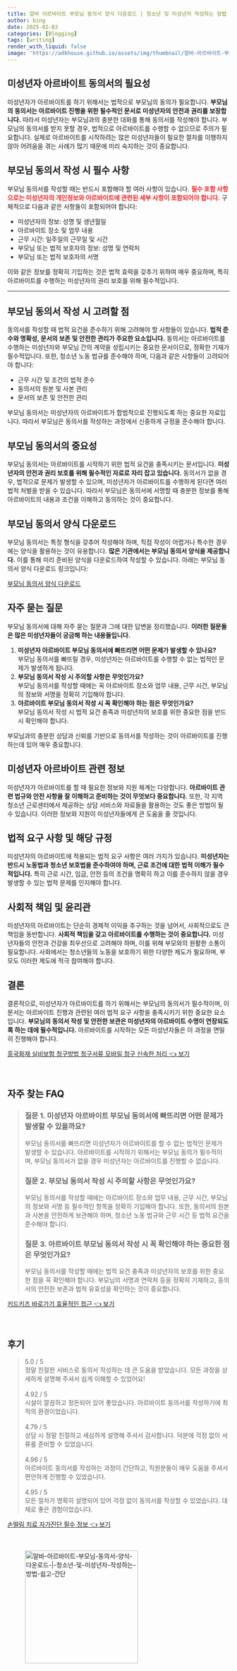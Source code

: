 ```yaml
---
title: 알바 아르바이트 부모님 동의서 양식 다운로드 | 청소년 및 미성년자 작성하는 방법 쉽고 간단
author: bing
date: 2025-02-03
categories: [Blogging]
tags: [writing]
render_with_liquid: false
image: 'https://adkhouse.github.io/assets/img/thumbnail/알바-아르바이트-부모님-동의서-양식-다운로드-|-청소년-및-미성년자-작성하는-방법-쉽고-간단.webp'
---
```



<h2 id='미성년자 아르바이트 동의서의 필요성'>미성년자 아르바이트 동의서의 필요성</h2>

<p>미성년자가 아르바이트를 하기 위해서는 법적으로 부모님의 동의가 필요합니다. <b>부모님의 동의서는 아르바이트 진행을 위한 필수적인 문서로 미성년자의 안전과 권리를 보장합니다.</b> 따라서 미성년자는 부모님과의 충분한 대화를 통해 동의서를 작성해야 합니다. 부모님의 동의서를 받지 못할 경우, 법적으로 아르바이트를 수행할 수 없으므로 주의가 필요합니다. 실제로 아르바이트를 시작하려는 많은 미성년자들이 필요한 절차를 이행하지 않아 어려움을 겪는 사례가 많기 때문에 미리 숙지하는 것이 중요합니다.</p>

<h2 id='부모님 동의서 작성 시 필수 사항'>부모님 동의서 작성 시 필수 사항</h2>

<p>부모님 동의서를 작성할 때는 반드시 포함해야 할 여러 사항이 있습니다. <b><span style="color: #ee2323;">필수 포함 사항으로는 미성년자의 개인정보와 아르바이트에 관련된 세부 사항이 포함되어야 합니다.</span></b> 구체적으로 다음과 같은 사항들이 포함되어야 합니다:</p>

<ul>
    <li>미성년자의 정보: 성명 및 생년월일</li>
    <li>아르바이트 장소 및 업무 내용</li>
    <li>근무 시간: 일주일의 근무일 및 시간</li>
    <li>부모님 또는 법적 보호자의 정보: 성명 및 연락처</li>
    <li>부모님 또는 법적 보호자의 서명</li>
</ul>

<p>이와 같은 정보를 정확히 기입하는 것은 법적 효력을 갖추기 위하여 매우 중요하며, 특히 아르바이트를 수행하는 미성년자의 권리 보호를 위해 필수적입니다.</p>

<hr />

<h2 id='부모님 동의서 작성 시 고려할 점'>부모님 동의서 작성 시 고려할 점</h2>

<p>동의서를 작성할 때 법적 요건을 준수하기 위해 고려해야 할 사항들이 있습니다. <b>법적 준수와 명확성, 문서의 보존 및 안전한 관리가 주요한 요소입니다.</b> 동의서는 아르바이트를 수행하는 미성년자와 부모님 간의 계약을 성립시키는 중요한 문서이므로, 정확한 기재가 필수적입니다. 또한, 청소년 노동 법규를 준수해야 하며, 다음과 같은 사항들이 고려되어야 합니다:</p>

<ul>
    <li>근무 시간 및 조건의 법적 준수</li>
    <li>동의서의 원본 및 사본 관리</li>
    <li>문서의 보존 및 안전한 관리</li>
</ul>

<p>부모님 동의서는 미성년자의 아르바이트가 합법적으로 진행되도록 하는 중요한 자료입니다. 따라서 부모님은 동의서를 작성하는 과정에서 신중하게 규정을 준수해야 합니다.</p>

<h2 id='부모님 동의서의 중요성'>부모님 동의서의 중요성</h2>

<p>부모님 동의서는 아르바이트를 시작하기 위한 법적 요건을 충족시키는 문서입니다. <b>미성년자의 안전과 권리 보호를 위해 필수적인 자료로 자리 잡고 있습니다.</b> 동의서가 없을 경우, 법적으로 문제가 발생할 수 있으며, 미성년자가 아르바이트를 수행하게 된다면 여러 법적 처벌을 받을 수 있습니다. 따라서 부모님은 동의서에 서명할 때 충분한 정보를 통해 아르바이트의 내용과 조건을 이해하고 동의하는 것이 중요합니다.</p>

<h2 id='부모님 동의서 양식 다운로드'>부모님 동의서 양식 다운로드</h2>

<p>부모님 동의서는 특정 형식을 갖추어 작성해야 하며, 직접 작성이 어렵거나 특수한 경우에는 양식을 활용하는 것이 유용합니다. <b>많은 기관에서는 부모님 동의서 양식을 제공합니다.</b> 이를 통해 미리 준비된 양식을 다운로드하여 작성할 수 있습니다. 아래는 부모님 동의서 양식 다운로드 링크입니다:</p>

<p><a href="#">부모님 동의서 양식 다운로드</a></p>

<h2 id='자주 묻는 질문'>자주 묻는 질문</h2>

<p>부모님 동의서에 대해 자주 묻는 질문과 그에 대한 답변을 정리했습니다. <b>이러한 질문들은 많은 미성년자들이 궁금해 하는 내용들입니다.</b></p>

<ol>
    <li><b>미성년자 아르바이트 부모님 동의서에 빠뜨리면 어떤 문제가 발생할 수 있나요?</b><br>부모님 동의서를 빠뜨릴 경우, 미성년자는 아르바이트를 수행할 수 없는 법적인 문제가 발생하게 됩니다.</li>
    <li><b>부모님 동의서 작성 시 주의할 사항은 무엇인가요?</b><br>부모님 동의서를 작성할 때에는 꼭 아르바이트 장소와 업무 내용, 근무 시간, 부모님의 정보와 서명을 정확히 기입해야 합니다.</li>
    <li><b>아르바이트 부모님 동의서 작성 시 꼭 확인해야 하는 점은 무엇인가요?</b><br>부모님 동의서 작성 시 법적 요건 충족과 미성년자의 보호를 위한 중요한 점을 반드시 확인해야 합니다.</li>
</ol>

<p>부모님과의 충분한 상담과 신뢰를 기반으로 동의서를 작성하는 것이 아르바이트를 진행하는데 있어 매우 중요합니다.</p>

<h2 id='미성년자 아르바이트 관련 정보'>미성년자 아르바이트 관련 정보</h2>

<p>미성년자가 아르바이트를 할 때 필요한 정보와 지원 체계는 다양합니다. <b>아르바이트 관련 법규와 안전 사항을 잘 이해하고 준비하는 것이 무엇보다 중요합니다.</b> 또한, 각 지역 청소년 근로센터에서 제공하는 상담 서비스와 자료들을 활용하는 것도 좋은 방법이 될 수 있습니다. 이러한 정보와 지원이 미성년자들에게 큰 도움을 줄 것입니다.</p>

<h2 id='법적 요구 사항 및 해당 규정'>법적 요구 사항 및 해당 규정</h2>

<p>미성년자의 아르바이트에 적용되는 법적 요구 사항은 여러 가지가 있습니다. <b>미성년자는 반드시 노동법과 청소년 보호법을 준수하여야 하며, 근로 조건에 대한 법적 이해가 필수적입니다.</b> 특히 근로 시간, 임금, 안전 등의 조건을 명확히 하고 이를 준수하지 않을 경우 발생할 수 있는 법적 문제를 인지해야 합니다.</p>

<h2 id='사회적 책임 및 윤리관'>사회적 책임 및 윤리관</h2>

<p>미성년자의 아르바이트는 단순히 경제적 이익을 추구하는 것을 넘어서, 사회적으로도 큰 책임을 동반합니다. <b>사회적 책임을 갖고 아르바이트를 수행하는 것이 중요합니다.</b> 미성년자들의 안전과 건강을 최우선으로 고려해야 하며, 이를 위해 부모와의 원활한 소통이 필요합니다. 사회에서는 청소년들의 노동을 보호하기 위한 다양한 제도가 필요하며, 부모도 이러한 제도에 적극 참여해야 합니다.</p>

<h2 id='결론'>결론</h2>

<p>결론적으로, 미성년자가 아르바이트를 하기 위해서는 부모님의 동의서가 필수적이며, 이 문서는 아르바이트 진행과 관련된 여러 법적 요구 사항을 충족시키기 위한 중요한 요소입니다. <b>부모님의 동의서 작성 및 안전한 보관은 미성년자의 아르바이트 수명이 연장되도록 하는 데에 필수적입니다.</b> 아르바이트를 시작하는 모든 미성년자들은 이 과정을 면밀히 진행해야 합니다.</p>


<p><a class="click-button" title="흥국화재 실비보험 청구방법 청구서류 모바일 청구 신속한 처리" href="https://adkhouse.github.io/posts/%ED%9D%A5%EA%B5%AD%ED%99%94%EC%9E%AC-%EC%8B%A4%EB%B9%84%EB%B3%B4%ED%97%98-%EC%B2%AD%EA%B5%AC%EB%B0%A9%EB%B2%95-%EC%B2%AD%EA%B5%AC%EC%84%9C%EB%A5%98-%EB%AA%A8%EB%B0%94%EC%9D%BC-%EC%B2%AD%EA%B5%AC-%EC%8B%A0%EC%86%8D%ED%95%9C-%EC%B2%98%EB%A6%AC/" rel="dofollow">흥국화재 실비보험 청구방법 청구서류 모바일 청구 신속한 처리 👈 보기</a></p><br>
<h2 id='자주_찾는_FAQ'>자주 찾는 FAQ</h2>
<div itemscope="" itemtype="https://schema.org/FAQPage"> 
<blockquote> 
<div itemscope="" itemprop="mainEntity" itemtype="https://schema.org/Question"> 
<h3 itemprop="name">질문 1. 미성년자 아르바이트 부모님 동의서에 빠뜨리면 어떤 문제가 발생할 수 있을까요?</h3> 
<div itemscope="" itemprop="acceptedAnswer" itemtype="https://schema.org/Answer"> 
<span itemprop="text"> 
<p>부모님 동의서를 빠뜨리면 미성년자가 아르바이트를 할 수 없는 법적인 문제가 발생할 수 있습니다. 아르바이트를 시작하기 위해서는 부모님 동의가 필수적이며, 부모님 동의서가 없을 경우 미성년자는 아르바이트를 진행할 수 없습니다.</p> 
</span> 
</div> 
</div> 

<div itemscope="" itemprop="mainEntity" itemtype="https://schema.org/Question"> 
<h3 itemprop="name">질문 2. 부모님 동의서 작성 시 주의할 사항은 무엇인가요?</h3> 
<div itemscope="" itemprop="acceptedAnswer" itemtype="https://schema.org/Answer"> 
<span itemprop="text"> 
<p>부모님 동의서를 작성할 때에는 아르바이트 장소와 업무 내용, 근무 시간, 부모님의 정보와 서명 등 필수적인 항목을 정확히 기입해야 합니다. 또한, 동의서의 원본과 사본을 안전하게 보관해야 하며, 청소년 노동 법규와 근무 시간 등 법적 요건을 준수해야 합니다.</p> 
</span> 
</div> 
</div> 

<div itemscope="" itemprop="mainEntity" itemtype="https://schema.org/Question"> 
<h3 itemprop="name">질문 3. 아르바이트 부모님 동의서 작성 시 꼭 확인해야 하는 중요한 점은 무엇인가요?</h3> 
<div itemscope="" itemprop="acceptedAnswer" itemtype="https://schema.org/Answer"> 
<span itemprop="text"> 
<p>부모님 동의서를 작성할 때에는 법적 요건 충족과 미성년자의 보호를 위한 중요한 점을 꼭 확인해야 합니다. 부모님의 서명과 연락처 등을 정확히 기재하고, 동의서의 안전한 보존과 법적 유효성을 확인하는 것이 중요합니다.</p> 
</span> 
</div> 
</div> 
</blockquote> 
</div>
<p><a class="click-button" title="키드키즈 바로가기 효율적인 접근" href="https://adkhouse.github.io/posts/%ED%82%A4%EB%93%9C%ED%82%A4%EC%A6%88-%EB%B0%94%EB%A1%9C%EA%B0%80%EA%B8%B0-%ED%9A%A8%EC%9C%A8%EC%A0%81%EC%9D%B8-%EC%A0%91%EA%B7%BC/" rel="dofollow">키드키즈 바로가기 효율적인 접근 👈 보기</a></p><br>
<h2 id='후기'>후기</h2>
<div itemscope itemtype="https://schema.org/Product">
  <blockquote>
  <div itemprop="review" itemscope itemtype="https://schema.org/Review">
      <div itemprop="reviewRating" itemscope itemtype="https://schema.org/Rating"> <span itemprop="ratingValue">5.0</span> / <span itemprop="bestRating">5</span> </div>
      <span itemprop="reviewBody">정말 친절한 서비스로 동의서 작성하는 데 큰 도움을 받았습니다. 모든 과정을 상세하게 설명해 주셔서 쉽게 이해할 수 있었어요!</span>
  </div>
  <br>
  <div itemprop="review" itemscope itemtype="https://schema.org/Review">
      <div itemprop="reviewRating" itemscope itemtype="https://schema.org/Rating"> <span itemprop="ratingValue">4.92</span> / <span itemprop="bestRating">5</span> </div>
      <span itemprop="reviewBody">시설이 깔끔하고 정돈되어 있어 좋았습니다. 아르바이트 동의서를 작성하기에 최적의 환경이었습니다.</span>
  </div>
  <br>
  <div itemprop="review" itemscope itemtype="https://schema.org/Review">
      <div itemprop="reviewRating" itemscope itemtype="https://schema.org/Rating"> <span itemprop="ratingValue">4.79</span> / <span itemprop="bestRating">5</span> </div>
      <span itemprop="reviewBody">상담 시 정말 친절하고 세심하게 설명해 주셔서 감사합니다. 덕분에 걱정 없이 서류를 준비할 수 있었습니다.</span>
  </div>
  <br>
  <div itemprop="review" itemscope itemtype="https://schema.org/Review">
      <div itemprop="reviewRating" itemscope itemtype="https://schema.org/Rating"> <span itemprop="ratingValue">4.96</span> / <span itemprop="bestRating">5</span> </div>
      <span itemprop="reviewBody">아르바이트 동의서를 작성하는 과정이 간단하고, 직원분들이 매우 도움을 주셔서 편안하게 진행할 수 있었습니다.</span>
  </div>
  <br>
  <div itemprop="review" itemscope itemtype="https://schema.org/Review">
      <div itemprop="reviewRating" itemscope itemtype="https://schema.org/Rating"> <span itemprop="ratingValue">4.95</span> / <span itemprop="bestRating">5</span> </div>
      <span itemprop="reviewBody">모든 절차가 명확히 설명되어 있어 걱정 없이 동의서를 작성할 수 있었습니다. 대체로 좋은 경험이었습니다.</span>
  </div>
  </blockquote>
</div>
<p><a class="click-button" title="손떨림 치료 자가진단 필수 정보" href="https://adkhouse.github.io/posts/%EC%86%90%EB%96%A8%EB%A6%BC-%EC%B9%98%EB%A3%8C-%EC%9E%90%EA%B0%80%EC%A7%84%EB%8B%A8-%ED%95%84%EC%88%98-%EC%A0%95%EB%B3%B4/" rel="dofollow">손떨림 치료 자가진단 필수 정보 👈 보기</a></p><br>
<figure class="image"><img src="https://adkhouse.github.io/assets/img/thumbnail/알바-아르바이트-부모님-동의서-양식-다운로드-|-청소년-및-미성년자-작성하는-방법-쉽고-간단.webp" alt="알바-아르바이트-부모님-동의서-양식-다운로드-|-청소년-및-미성년자-작성하는-방법-쉽고-간단" width="256" height="256"></figure>